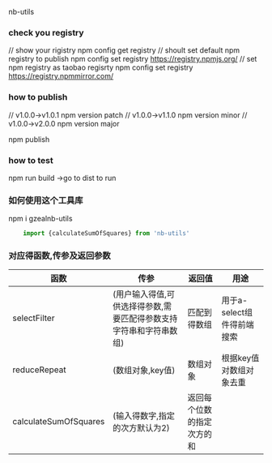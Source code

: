 nb-utils
### check you registry
// show your rigistry
npm config get registry
// shoult set default npm registry to publish
npm config set registry https://registry.npmjs.org/
// set npm registry as taobao regisrty
npm config set registry https://registry.npmmirror.com/
### how to publish
//  v1.0.0->v1.0.1
npm version patch 
//  v1.0.0->v1.1.0
npm version minor
//  v1.0.0->v2.0.0
npm version major

npm publish
###  how to test
npm run build ->go to dist to run

### 如何使用这个工具库
npm i gzealnb-utils
```js
    import {calculateSumOfSquares} from 'nb-utils'
```
### 对应得函数,传参及返回参数

函数     | 传参| 返回值 | 用途
-------- | ----- | ----- | ----
selectFilter  | (用户输入得值,可供选择得参数,需要匹配得参数支持字符串和字符串数组) |匹配到得数组 | 用于a-select组件得前端搜索
reduceRepeat  | (数组对象,key值)|数组对象 | 根据key值对数组对象去重
calculateSumOfSquares  | (输入得数字,指定的次方默认为2)|返回每个位数的指定次方的和 |